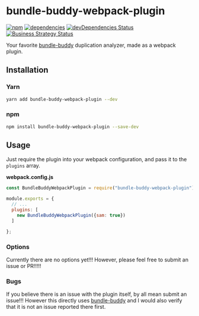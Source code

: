 # bundle-buddy-webpack-plugin
[![npm](https://badge.fury.io/js/bundle-buddy-webpack-plugin.svg)](https://badge.fury.io/js/bundle-buddy-webpack-plugin)
[![dependencies](https://david-dm.org/TheLarkInn/bundle-buddy-webpack-plugin.svg)](https://david-dm.org/thelarkinn/bundle-buddy-webpack-plugin)
[![devDependencies Status](https://david-dm.org/thelarkinn/bundle-buddy-webpack-plugin/dev-status.svg)](https://david-dm.org/thelarkinn/bundle-buddy-webpack-plugin?type=dev)
<a href="https://medium.com/friendship-dot-js/i-peeked-into-my-node-modules-directory-and-you-wont-believe-what-happened-next-b89f63d21558"><img alt="Business Strategy Status" src="https://img.shields.io/badge/business%20model-flavortown-green.svg"></a>

Your favorite [bundle-buddy](https://github.com/samccone/bundle-buddy) duplication analyzer, made as a webpack plugin.

## Installation

### Yarn

```bash
yarn add bundle-buddy-webpack-plugin --dev
```

### npm

```bash
npm install bundle-buddy-webpack-plugin --save-dev
```

## Usage
Just require the plugin into your webpack configuration, and pass it to the `plugins` array.

**webpack.config.js**

```javascript
const BundleBuddyWebpackPlugin = require("bundle-buddy-webpack-plugin");

module.exports = {
  // ...
  plugins: [
    new BundleBuddyWebpackPlugin({sam: true})
  ]

};
```

### Options
Currently there are no options yet!!! However, please feel free to submit an issue or PR!!!!!

### Bugs
If you believe there is an issue with the plugin itself, by all mean submit an issue!!! However this directly uses [bundle-buddy](https://github.com/samccone/bundle-buddy) and I would also verify that it is not an issue reported there first.
